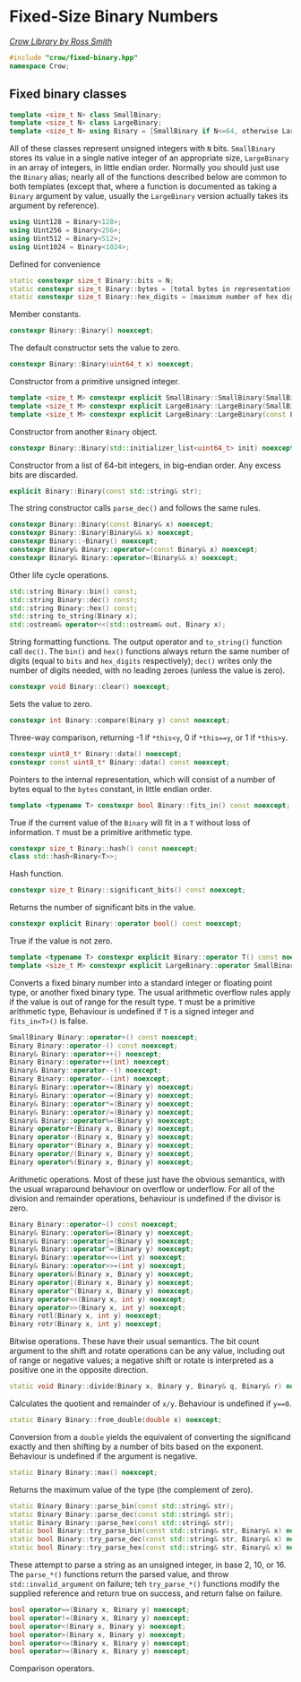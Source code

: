 # Fixed-Size Binary Numbers

_[Crow Library by Ross Smith](index.html)_

```c++
#include "crow/fixed-binary.hpp"
namespace Crow;
```

## Fixed binary classes

```c++
template <size_t N> class SmallBinary;
template <size_t N> class LargeBinary;
template <size_t N> using Binary = [SmallBinary if N<=64, otherwise LargeBinary];
```

All of these classes represent unsigned integers with `N` bits. `SmallBinary`
stores its value in a single native integer of an appropriate size,
`LargeBinary` in an array of integers, in little endian order. Normally you
should just use the `Binary` alias; nearly all of the functions described
below are common to both templates (except that, where a function is
documented as taking a `Binary` argument by value, usually the `LargeBinary`
version actually takes its argument by reference).

```c++
using Uint128 = Binary<128>;
using Uint256 = Binary<256>;
using Uint512 = Binary<512>;
using Uint1024 = Binary<1024>;
```

Defined for convenience

```c++
static constexpr size_t Binary::bits = N;
static constexpr size_t Binary::bytes = [total bytes in representation];
static constexpr size_t Binary::hex_digits = [maximum number of hex digits in value];
```

Member constants.

```c++
constexpr Binary::Binary() noexcept;
```

The default constructor sets the value to zero.

```c++
constexpr Binary::Binary(uint64_t x) noexcept;
```

Constructor from a primitive unsigned integer.

```c++
template <size_t M> constexpr explicit SmallBinary::SmallBinary(SmallBinary<M> x) noexcept;
template <size_t M> constexpr explicit LargeBinary::LargeBinary(SmallBinary<M> x) noexcept;
template <size_t M> constexpr explicit LargeBinary::LargeBinary(const LargeBinary<M>& x) noexcept;
```

Constructor from another `Binary` object.

```c++
constexpr Binary::Binary(std::initializer_list<uint64_t> init) noexcept;
```

Constructor from a list of 64-bit integers, in big-endian order. Any excess
bits are discarded.

```c++
explicit Binary::Binary(const std::string& str);
```

The string constructor calls `parse_dec()` and follows the same rules.

```c++
constexpr Binary::Binary(const Binary& x) noexcept;
constexpr Binary::Binary(Binary&& x) noexcept;
constexpr Binary::~Binary() noexcept;
constexpr Binary& Binary::operator=(const Binary& x) noexcept;
constexpr Binary& Binary::operator=(Binary&& x) noexcept;
```

Other life cycle operations.

```c++
std::string Binary::bin() const;
std::string Binary::dec() const;
std::string Binary::hex() const;
std::string to_string(Binary x);
std::ostream& operator<<(std::ostream& out, Binary x);
```

String formatting functions. The output operator and `to_string()` function
call `dec()`. The `bin()` and `hex()` functions always return the same number
of digits (equal to `bits` and `hex_digits` respectively); `dec()` writes only
the number of digits needed, with no leading zeroes (unless the value is
zero).

```c++
constexpr void Binary::clear() noexcept;
```

Sets the value to zero.

```c++
constexpr int Binary::compare(Binary y) const noexcept;
```

Three-way comparison, returning -1 if `*this<y`, 0 if `*this==y`, or 1 if
`*this>y`.

```c++
constexpr uint8_t* Binary::data() noexcept;
constexpr const uint8_t* Binary::data() const noexcept;
```

Pointers to the internal representation, which will consist of a number of
bytes equal to the `bytes` constant, in little endian order.

```c++
template <typename T> constexpr bool Binary::fits_in() const noexcept;
```

True if the current value of the `Binary` will fit in a `T` without loss of
information. `T` must be a primitive arithmetic type.

```c++
constexpr size_t Binary::hash() const noexcept;
class std::hash<Binary<T>>;
```

Hash function.

```c++
constexpr size_t Binary::significant_bits() const noexcept;
```

Returns the number of significant bits in the value.

```c++
constexpr explicit Binary::operator bool() const noexcept;
```

True if the value is not zero.

```c++
template <typename T> constexpr explicit Binary::operator T() const noexcept;
template <size_t M> constexpr explicit LargeBinary::operator SmallBinary<M>() const noexcept;
```

Converts a fixed binary number into a standard integer or floating point type,
or another fixed binary type. The usual arithmetic overflow rules apply if
the value is out of range for the result type. `T` must be a primitive
arithmetic type, Behaviour is undefined if `T` is a signed integer and
`fits_in<T>()` is false.

```c++
SmallBinary Binary::operator+() const noexcept;
Binary Binary::operator-() const noexcept;
Binary& Binary::operator++() noexcept;
Binary Binary::operator++(int) noexcept;
Binary& Binary::operator--() noexcept;
Binary Binary::operator--(int) noexcept;
Binary& Binary::operator+=(Binary y) noexcept;
Binary& Binary::operator-=(Binary y) noexcept;
Binary& Binary::operator*=(Binary y) noexcept;
Binary& Binary::operator/=(Binary y) noexcept;
Binary& Binary::operator%=(Binary y) noexcept;
Binary operator+(Binary x, Binary y) noexcept;
Binary operator-(Binary x, Binary y) noexcept;
Binary operator*(Binary x, Binary y) noexcept;
Binary operator/(Binary x, Binary y) noexcept;
Binary operator%(Binary x, Binary y) noexcept;
```

Arithmetic operations. Most of these just have the obvious semantics, with the
usual wraparound behaviour on overflow or underflow. For all of the division
and remainder operations, behaviour is undefined if the divisor is zero.

```c++
Binary Binary::operator~() const noexcept;
Binary& Binary::operator&=(Binary y) noexcept;
Binary& Binary::operator|=(Binary y) noexcept;
Binary& Binary::operator^=(Binary y) noexcept;
Binary& Binary::operator<<=(int y) noexcept;
Binary& Binary::operator>>=(int y) noexcept;
Binary operator&(Binary x, Binary y) noexcept;
Binary operator|(Binary x, Binary y) noexcept;
Binary operator^(Binary x, Binary y) noexcept;
Binary operator<<(Binary x, int y) noexcept;
Binary operator>>(Binary x, int y) noexcept;
Binary rotl(Binary x, int y) noexcept;
Binary rotr(Binary x, int y) noexcept;
```

Bitwise operations. These have their usual semantics. The bit count argument
to the shift and rotate operations can be any value, including out of range
or negative values; a negative shift or rotate is interpreted as a positive
one in the opposite direction.

```c++
static void Binary::divide(Binary x, Binary y, Binary& q, Binary& r) noexcept;
```

Calculates the quotient and remainder of `x/y`. Behaviour is undefined if
`y==0`.

```c++
static Binary Binary::from_double(double x) noexcept;
```

Conversion from a `double` yields the equivalent of converting the significand
exactly and then shifting by a number of bits based on the exponent. Behaviour
is undefined if the argument is negative.

```c++
static Binary Binary::max() noexcept;
```

Returns the maximum value of the type (the complement of zero).

```c++
static Binary Binary::parse_bin(const std::string& str);
static Binary Binary::parse_dec(const std::string& str);
static Binary Binary::parse_hex(const std::string& str);
static bool Binary::try_parse_bin(const std::string& str, Binary& x) noexcept;
static bool Binary::try_parse_dec(const std::string& str, Binary& x) noexcept;
static bool Binary::try_parse_hex(const std::string& str, Binary& x) noexcept;
```

These attempt to parse a string as an unsigned integer, in base 2, 10, or 16.
The `parse_*()` functions return the parsed value, and throw
`std::invalid_argument` on failure; teh `try_parse_*()` functions modify the
supplied reference and return true on success, and return false on failure.

```c++
bool operator==(Binary x, Binary y) noexcept;
bool operator!=(Binary x, Binary y) noexcept;
bool operator<(Binary x, Binary y) noexcept;
bool operator>(Binary x, Binary y) noexcept;
bool operator<=(Binary x, Binary y) noexcept;
bool operator>=(Binary x, Binary y) noexcept;
```

Comparison operators.

